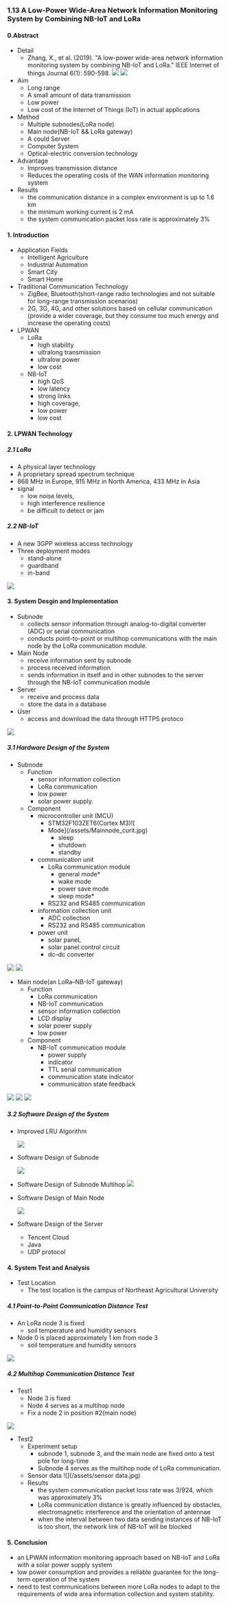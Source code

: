 ### 1.13 A Low-Power Wide-Area Network Information Monitoring System by Combining NB-IoT and LoRa

#### 0.Abstract
- Detail
    - Zhang, X., et al. (2019). "A low-power wide-area network information monitoring system by combining NB-IoT and LoRa." IEEE Internet of things Journal 6(1): 590-598.
![](/assets/factors.jpg)
![](/assets/journal.jpg)
- Aim
    - Long range
    - A small amount of data transmission
    - Low power
    - Low cost of the Internet of Things (IoT) in actual applications
- Method
    - Multiple subnodes(LoRa node)
    - Main node(NB-IoT && LoRa gateway)
    - A could Server
    - Computer System
    - Optical-electric conversion technology
- Advantage
    - Improves transmission distance
    - Reduces the operating costs of the WAN information monitoring system
- Results 
    - the communication distance in a complex environment is up to 1.6 km
    - the minimum working current is 2 mA
    - the system communication packet loss rate is approximately 3%
    
#### 1. Introduction
- Application Fields
    - Intelligent Agriculture
    - Industrial Automation
    - Smart City
    - Smart Home
- Traditional Communication Technology
    - ZigBee, Bluetooth(short-range radio technologies and not suitable for long-range transmission scenarios)
    - 2G, 3G, 4G, and other solutions based on cellular communication (provide a wider coverage, but they consume too much energy and increase the operating costs)
- LPWAN
    - LoRa 
        - high stability
        - ultralong transmission
        - ultralow power
        - low cost 
    - NB-IoT
        - high QoS 
        - low latency 
        - strong links
        - high coverage,
        - low power
        - low cost 
        
#### 2. LPWAN Technology
##### 2.1 LoRa
- A physical layer technology
- A proprietary spread spectrum technique
- 868 MHz in Europe, 915 MHz in North America, 433 MHz in Asia
- signal
    - low noise levels, 
    - high interference resilience 
    - be difficult to detect or jam
    
##### 2.2 NB-IoT
- A new 3GPP wireless access technology 
- Three deployment modes
    - stand-alone
    - guardband
    - in-band
    
    
![](/assets/nb-iot.jpg)

#### 3. System Desgin and Implementation
- Subnode
    - collects sensor information through analog-to-digital converter (ADC) or serial communication
    - conducts point-to-point or multihop communications with the main node by the LoRa communication module. 
- Main Node
    - receive information sent by subnode 
    - process received information
    - sends information in itself and in other subnodes to the server through the NB-IoT communication module
- Server
    - receive and process data
    - store the data in a database
- User
    - access and download the data through HTTPS protoco
    
![](/assets/wholeSystem.jpg)

##### 3.1 Hardware Design of the System 
- Subnode
    - Function
        - sensor information collection
        - LoRa communication
        - low power
        - solar power supply.
    - Component
        - microcontroller unit (MCU)
            - STM32F103ZET6(Cortex M3)![
            - Mode](/assets/Mainnode_curit.jpg)
                - sleep
                - shutdown
                - standby 
        - communication unit
            - LoRa communication module
                - general mode*
                - wake mode
                - power save mode
                - sleep mode* 
            - RS232 and RS485 communication
        - information collection unit
            - ADC collection
            - RS232 and RS485 communication 
        - power unit
            - solar paneL
            - solar panel control circuit
            - dc–dc converter
            
![](/assets/hardware.jpg) 
![](/assets/truehard.jpg)  

- Main node(an LoRa–NB-IoT gateway)
    - Function
        - LoRa communication
        - NB-IoT communication
        - sensor information collection
        - LCD display
        - solar power supply
        - low power 
    - Component
        - NB-IoT communication module
            - power supply
            - indicator
            - TTL serial communication
            - communication state indicator
            - communication state feedback
            
![](/assets/Mainnode_curit.jpg)
![](/assets/mainnode_true_top.jpg)
![](/assets/mainnode_true_botto,.jpg)

##### 3.2 Software Design of the System
- Improved LRU Algorithm

    ![](/assets/data_process.jpg)
- Software Design of Subnode

    ![](/assets/s1.jpg)

- Software Design of Subnode Multihop
![](/assets/s2.jpg)

- Software Design of Main Node
    
    ![](/assets/s3.jpg)
- Software Design of the Server
    - Tencent Cloud
    - Java 
    - UDP protocol
    
#### 4. System Test and Analysis
- Test Location 
    - The test location is the campus of Northeast Agricultural University
    
##### 4.1 Point-to-Point Communication Distance Test
- An LoRa node 3 is fixed
    - soil temperature and humidity sensors
- Node 0 is placed approximately 1 km from node 3
    - soil temperature and humidity sensors
    
![](/assets/p2p.jpg)

##### 4.2 Multihop Communication Distance Test
- Test1
    - Node 3 is fixed
    - Node 4 serves as a multihop node
    - Fix a node 2 in position #2(main node)
    
![](/assets/multi-hop.jpg)

- Test2
    - Experiment setup
        - subnode 1, subnode 3, and the main node are fixed onto a test pole for long-time
        - Subnode 4 serves as the multihop node of LoRa communication.
    - Sensor data 
    ![](/assets/sensor data.jpg)
    - Results
        - the system communication packet loss rate was 3/924, which was approximately 3%
        - LoRa communication distance is greatly influenced by obstacles, electromagnetic interference and the orientation of antennae
        - when the interval between two data sending instances of NB-IoT is too short, the network link of NB-IoT will be blocked
        
#### 5. Conclusion
- an LPWAN information monitoring approach based on NB-IoT and LoRa with a solar power supply system
- low power consumption and provides a reliable guarantee for the long-term operation of the system
- need to test communications between more LoRa nodes to adapt to the requirements of wide area information collection and system stability.